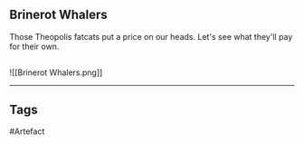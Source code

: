 ## Brinerot Whalers
Those Theopolis fatcats put a price on our heads.
Let's see what they'll pay for their own.
## 
![[Brinerot Whalers.png]]

---
## Tags
#Artefact